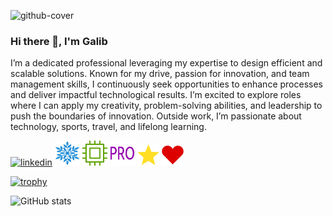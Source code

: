 ![github-cover](https://user-images.githubusercontent.com/23103980/157313211-cb029fb7-2ca9-415e-b72a-eb40afa7d166.jpg)

### Hi there 👋, I'm Galib

I’m a dedicated professional leveraging my expertise to design efficient and scalable solutions. Known for my drive, passion for innovation, and team management skills, I continuously seek opportunities to enhance processes and deliver impactful technological results. I’m excited to explore roles where I can apply my creativity, problem-solving abilities, and leadership to push the boundaries of innovation. Outside work, I’m passionate about technology, sports, travel, and lifelong learning.

[<img src='https://cdn.jsdelivr.net/npm/simple-icons@3.0.1/icons/linkedin.svg' alt='linkedin' height='40'>](https://www.linkedin.com/in/abdullah-al-galib/) <img src='https://raw.githubusercontent.com/acervenky/animated-github-badges/master/assets/acbadge.gif' width='40' height='40'> <img src='https://raw.githubusercontent.com/acervenky/animated-github-badges/master/assets/devbadge.gif' width='40' height='40'> <img src='https://raw.githubusercontent.com/acervenky/animated-github-badges/master/assets/pro.gif' width='40' height='40'> <img src='https://raw.githubusercontent.com/acervenky/animated-github-badges/master/assets/starbadge.gif' width='35' height='35'> <img src='https://raw.githubusercontent.com/acervenky/animated-github-badges/master/assets/sponsorbadge.gif' width='35' height='35'>

[![trophy](https://github-profile-trophy.vercel.app/?username=siyam04)](https://github.com/ryo-ma/github-profile-trophy)

![GitHub stats](https://github-readme-stats.vercel.app/api?username=siyam04&show_icons=true&theme=radical)

